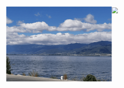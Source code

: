 <p align="center">
  <figure>
    <img align="left" height="200" alig src="./about.gif" />
    <img align="center" src="https://github-readme-stats.vercel.app/api?username=Gary-code&show_icons=true&theme=tokyonight&include_all_commits=true&count_private=true" />
  </figure>
</p>
